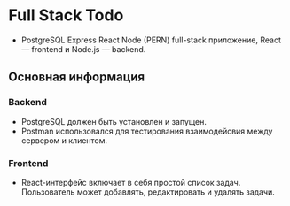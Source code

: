 # Full Stack Todo

* PostgreSQL Express React Node (PERN) full-stack приложение, React — frontend и Node.js — backend.

## Основная информация

### Backend

* PostgreSQL должен быть установлен и запущен.
* Postman использовался для тестирования взаимодейсвия между сервером и клиентом.

### Frontend

* React-интерфейс включает в себя простой список задач. Пользователь может добавлять, редактировать и удалять задачи.
